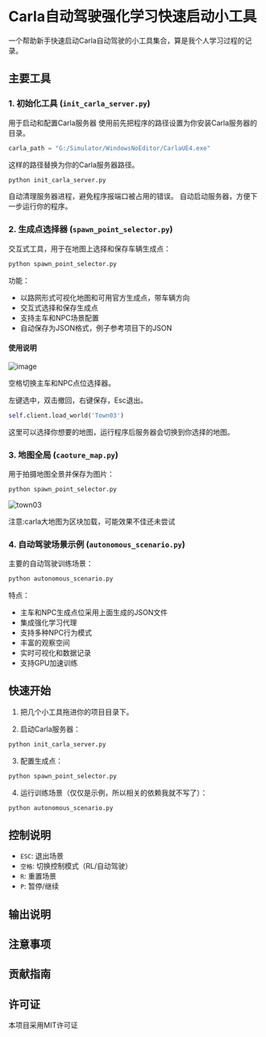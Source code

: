 # Carla自动驾驶强化学习快速启动小工具

一个帮助新手快速启动Carla自动驾驶的小工具集合，算是我个人学习过程的记录。



## 主要工具

### 1. 初始化工具 (`init_carla_server.py`)
用于启动和配置Carla服务器
使用前先把程序的路径设置为你安装Carla服务器的目录。
```python
carla_path = "G:/Simulator/WindowsNoEditor/CarlaUE4.exe"
```
这样的路径替换为你的Carla服务器路径。


```bash
python init_carla_server.py
```
自动清理服务器进程，避免程序报端口被占用的错误。
自动启动服务器，方便下一步运行你的程序。

### 2. 生成点选择器 (`spawn_point_selector.py`)
交互式工具，用于在地图上选择和保存车辆生成点：
```bash
python spawn_point_selector.py
```
功能：
- 以路网形式可视化地图和可用官方生成点，带车辆方向
- 交互式选择和保存生成点
- 支持主车和NPC场景配置
- 自动保存为JSON格式，例子参考项目下的JSON
#### 使用说明
![image](https://github.com/user-attachments/assets/fe608ef7-2aca-4f03-9d41-8773fb776a13)

空格切换主车和NPC点位选择器。

左键选中，双击撤回，右键保存，Esc退出。

```python
self.client.load_world('Town03')
```
这里可以选择你想要的地图，运行程序后服务器会切换到你选择的地图。
### 3. 地图全局 (`caoture_map.py`)
用于拍摄地图全景并保存为图片：
```bash
python spawn_point_selector.py
```
![town03](https://github.com/user-attachments/assets/3908304f-ad63-4933-8d04-d5022c2e3c59)

注意:carla大地图为区块加载，可能效果不佳还未尝试

### 4. 自动驾驶场景示例 (`autonomous_scenario.py`)
主要的自动驾驶训练场景：
```bash
python autonomous_scenario.py
```
特点：
- 主车和NPC生成点位采用上面生成的JSON文件
- 集成强化学习代理
- 支持多种NPC行为模式
- 丰富的观察空间
- 实时可视化和数据记录
- 支持GPU加速训练



## 快速开始

1. 把几个小工具拖进你的项目目录下。

2. 启动Carla服务器：
```bash
python init_carla_server.py
```

3. 配置生成点：
```bash
python spawn_point_selector.py
```

4. 运行训练场景（仅仅是示例，所以相关的依赖我就不写了）：
```bash
python autonomous_scenario.py
```

## 控制说明

- `ESC`: 退出场景
- `空格`: 切换控制模式（RL/自动驾驶）
- `R`: 重置场景
- `P`: 暂停/继续

## 输出说明


## 注意事项



## 贡献指南



## 许可证

本项目采用MIT许可证
